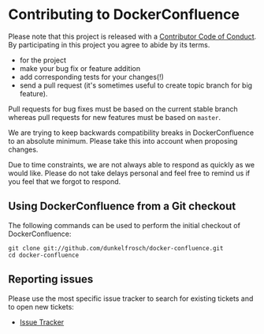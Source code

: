 # Contributing to DockerConfluence

Please note that this project is released with a [Contributor Code of Conduct](CONTRIBUTING_COC.md). By participating in this project you agree to abide by its terms.

* for the project
* make your bug fix or feature addition
* add corresponding tests for your changes(!)
* send a pull request (it's sometimes useful to create topic branch for big feature).

Pull requests for bug fixes must be based on the current stable branch whereas pull requests for new features must be based on `master`.

We are trying to keep backwards compatibility breaks in DockerConfluence to an absolute minimum. Please take this into account when proposing changes.

Due to time constraints, we are not always able to respond as quickly as we would like. Please do not take delays personal and feel free to remind us if you feel that we forgot to respond.

## Using DockerConfluence from a Git checkout

The following commands can be used to perform the initial checkout of DockerConfluence:

    git clone git://github.com/dunkelfrosch/docker-confluence.git
    cd docker-confluence

## Reporting issues

Please use the most specific issue tracker to search for existing tickets and to open new tickets:
* [Issue Tracker](https://github.com/dunkelfrosch/docker-confluence/issues)


